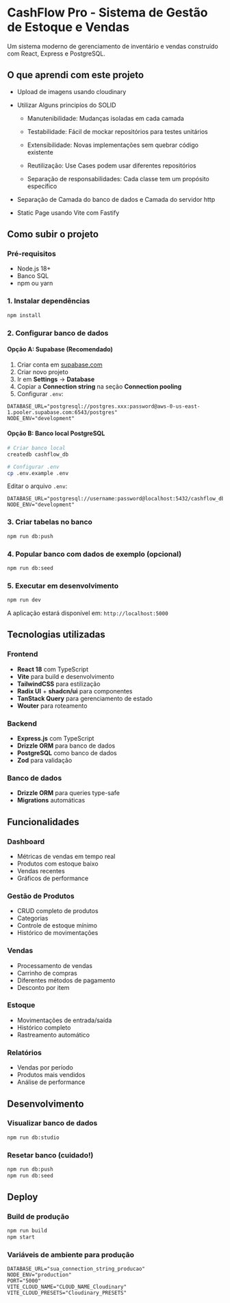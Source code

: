 # CashFlow Pro - Sistema de Gestão de Estoque e Vendas

Um sistema moderno de gerenciamento de inventário e vendas construído com React, Express e PostgreSQL.

## O que aprendi com este projeto

- Upload de imagens usando cloudinary

- Utilizar Alguns principíos do SOLID

  - Manutenibilidade: Mudanças isoladas em cada camada

  - Testabilidade: Fácil de mockar repositórios para testes unitários

  - Extensibilidade: Novas implementações sem quebrar código existente

  - Reutilização: Use Cases podem usar diferentes repositórios

  - Separação de responsabilidades: Cada classe tem um propósito específico

- Separação de Camada do banco de dados e Camada do servidor http

- Static Page usando Vite com Fastify

## Como subir o projeto

### Pré-requisitos

- Node.js 18+
- Banco SQL
- npm ou yarn

### 1. Instalar dependências

```bash
npm install
```

### 2. Configurar banco de dados

#### Opção A: Supabase (Recomendado)

1. Criar conta em [supabase.com](https://supabase.com)
2. Criar novo projeto
3. Ir em **Settings** → **Database**
4. Copiar a **Connection string** na seção **Connection pooling**
5. Configurar `.env`:

```env
DATABASE_URL="postgresql://postgres.xxx:password@aws-0-us-east-1.pooler.supabase.com:6543/postgres"
NODE_ENV="development"
```

#### Opção B: Banco local PostgreSQL

```bash
# Criar banco local
createdb cashflow_db

# Configurar .env
cp .env.example .env
```

Editar o arquivo `.env`:

```env
DATABASE_URL="postgresql://username:password@localhost:5432/cashflow_db"
NODE_ENV="development"
```

### 3. Criar tabelas no banco

```bash
npm run db:push
```

### 4. Popular banco com dados de exemplo (opcional)

```bash
npm run db:seed
```

### 5. Executar em desenvolvimento

```bash
npm run dev
```

A aplicação estará disponível em: `http://localhost:5000`

## Tecnologias utilizadas

### Frontend

- **React 18** com TypeScript
- **Vite** para build e desenvolvimento
- **TailwindCSS** para estilização
- **Radix UI** + **shadcn/ui** para componentes
- **TanStack Query** para gerenciamento de estado
- **Wouter** para roteamento

### Backend

- **Express.js** com TypeScript
- **Drizzle ORM** para banco de dados
- **PostgreSQL** como banco de dados
- **Zod** para validação

### Banco de dados

- **Drizzle ORM** para queries type-safe
- **Migrations** automáticas

## Funcionalidades

### Dashboard

- Métricas de vendas em tempo real
- Produtos com estoque baixo
- Vendas recentes
- Gráficos de performance

### Gestão de Produtos

- CRUD completo de produtos
- Categorias
- Controle de estoque mínimo
- Histórico de movimentações

### Vendas

- Processamento de vendas
- Carrinho de compras
- Diferentes métodos de pagamento
- Desconto por item

### Estoque

- Movimentações de entrada/saída
- Histórico completo
- Rastreamento automático

### Relatórios

- Vendas por período
- Produtos mais vendidos
- Análise de performance

## Desenvolvimento

### Visualizar banco de dados

```bash
npm run db:studio
```

### Resetar banco (cuidado!)

```bash
npm run db:push
npm run db:seed
```

## Deploy

### Build de produção

```bash
npm run build
npm start
```

### Variáveis de ambiente para produção

```env
DATABASE_URL="sua_connection_string_producao"
NODE_ENV="production"
PORT="5000"
VITE_CLOUD_NAME="CLOUD_NAME_Cloudinary"
VITE_CLOUD_PRESETS="Cloudinary_PRESETS"
```
